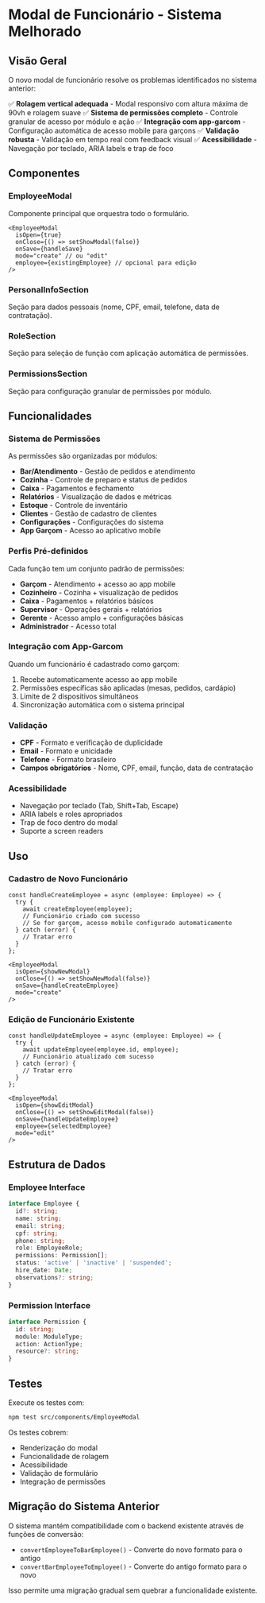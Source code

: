 # Modal de Funcionário - Sistema Melhorado

## Visão Geral

O novo modal de funcionário resolve os problemas identificados no sistema anterior:

✅ **Rolagem vertical adequada** - Modal responsivo com altura máxima de 90vh e rolagem suave
✅ **Sistema de permissões completo** - Controle granular de acesso por módulo e ação
✅ **Integração com app-garcom** - Configuração automática de acesso mobile para garçons
✅ **Validação robusta** - Validação em tempo real com feedback visual
✅ **Acessibilidade** - Navegação por teclado, ARIA labels e trap de foco

## Componentes

### EmployeeModal
Componente principal que orquestra todo o formulário.

```tsx
<EmployeeModal
  isOpen={true}
  onClose={() => setShowModal(false)}
  onSave={handleSave}
  mode="create" // ou "edit"
  employee={existingEmployee} // opcional para edição
/>
```

### PersonalInfoSection
Seção para dados pessoais (nome, CPF, email, telefone, data de contratação).

### RoleSection
Seção para seleção de função com aplicação automática de permissões.

### PermissionsSection
Seção para configuração granular de permissões por módulo.

## Funcionalidades

### Sistema de Permissões

As permissões são organizadas por módulos:
- **Bar/Atendimento** - Gestão de pedidos e atendimento
- **Cozinha** - Controle de preparo e status de pedidos
- **Caixa** - Pagamentos e fechamento
- **Relatórios** - Visualização de dados e métricas
- **Estoque** - Controle de inventário
- **Clientes** - Gestão de cadastro de clientes
- **Configurações** - Configurações do sistema
- **App Garçom** - Acesso ao aplicativo mobile

### Perfis Pré-definidos

Cada função tem um conjunto padrão de permissões:

- **Garçom** - Atendimento + acesso ao app mobile
- **Cozinheiro** - Cozinha + visualização de pedidos
- **Caixa** - Pagamentos + relatórios básicos
- **Supervisor** - Operações gerais + relatórios
- **Gerente** - Acesso amplo + configurações básicas
- **Administrador** - Acesso total

### Integração com App-Garcom

Quando um funcionário é cadastrado como garçom:
1. Recebe automaticamente acesso ao app mobile
2. Permissões específicas são aplicadas (mesas, pedidos, cardápio)
3. Limite de 2 dispositivos simultâneos
4. Sincronização automática com o sistema principal

### Validação

- **CPF** - Formato e verificação de duplicidade
- **Email** - Formato e unicidade
- **Telefone** - Formato brasileiro
- **Campos obrigatórios** - Nome, CPF, email, função, data de contratação

### Acessibilidade

- Navegação por teclado (Tab, Shift+Tab, Escape)
- ARIA labels e roles apropriados
- Trap de foco dentro do modal
- Suporte a screen readers

## Uso

### Cadastro de Novo Funcionário

```tsx
const handleCreateEmployee = async (employee: Employee) => {
  try {
    await createEmployee(employee);
    // Funcionário criado com sucesso
    // Se for garçom, acesso mobile configurado automaticamente
  } catch (error) {
    // Tratar erro
  }
};

<EmployeeModal
  isOpen={showNewModal}
  onClose={() => setShowNewModal(false)}
  onSave={handleCreateEmployee}
  mode="create"
/>
```

### Edição de Funcionário Existente

```tsx
const handleUpdateEmployee = async (employee: Employee) => {
  try {
    await updateEmployee(employee.id, employee);
    // Funcionário atualizado com sucesso
  } catch (error) {
    // Tratar erro
  }
};

<EmployeeModal
  isOpen={showEditModal}
  onClose={() => setShowEditModal(false)}
  onSave={handleUpdateEmployee}
  employee={selectedEmployee}
  mode="edit"
/>
```

## Estrutura de Dados

### Employee Interface

```typescript
interface Employee {
  id?: string;
  name: string;
  email: string;
  cpf: string;
  phone: string;
  role: EmployeeRole;
  permissions: Permission[];
  status: 'active' | 'inactive' | 'suspended';
  hire_date: Date;
  observations?: string;
}
```

### Permission Interface

```typescript
interface Permission {
  id: string;
  module: ModuleType;
  action: ActionType;
  resource?: string;
}
```

## Testes

Execute os testes com:

```bash
npm test src/components/EmployeeModal
```

Os testes cobrem:
- Renderização do modal
- Funcionalidade de rolagem
- Acessibilidade
- Validação de formulário
- Integração de permissões

## Migração do Sistema Anterior

O sistema mantém compatibilidade com o backend existente através de funções de conversão:

- `convertEmployeeToBarEmployee()` - Converte do novo formato para o antigo
- `convertBarEmployeeToEmployee()` - Converte do antigo formato para o novo

Isso permite uma migração gradual sem quebrar a funcionalidade existente.